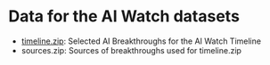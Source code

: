 # Data for the AI Watch datasets

* [timeline.zip](https://github.com/AI-Watch/evolution/blob/master/datasets/data/sources.zip): Selected AI Breakthroughs for the AI Watch Timeline
* sources.zip: Sources of breakthroughs used for timeline.zip
